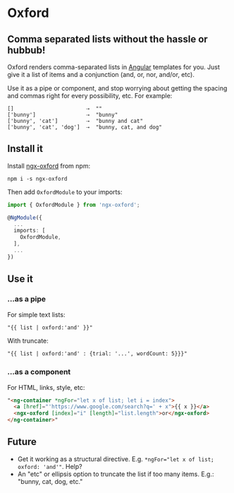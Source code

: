 # Oxford

## Comma separated lists without the hassle or hubbub!

Oxford renders comma-separated lists in [Angular](https://angular.io/) templates for you. Just give
it a list of items and a conjunction (and, or, nor, and/or, etc).

Use it as a pipe or component, and stop worrying about getting the spacing and commas right for
every possibility, etc. For example:

```
[]                       ⇢  ""
['bunny']                ⇢  "bunny"
['bunny', 'cat']         ⇢  "bunny and cat"
['bunny', 'cat', 'dog']  ⇢  "bunny, cat, and dog"
```

## Install it

Install [ngx-oxford](https://www.npmjs.com/package/ngx-oxford) from npm:

```shell
npm i -s ngx-oxford
```

Then add `OxfordModule` to your imports:

```ts
import { OxfordModule } from 'ngx-oxford';

@NgModule({
  ...
  imports: [
    OxfordModule,
  ],
  ...
})
```

## Use it

### ...as a pipe

For simple text lists:

```html
"{{ list | oxford:'and' }}"
```

With truncate:

```html
"{{ list | oxford:'and' : {trial: '...', wordCount: 5}}}"
```

### ...as a component

For HTML, links, style, etc:

```html
"<ng-container *ngFor="let x of list; let i = index">
  <a [href]="'https://www.google.com/search?q=' + x">{{ x }}</a>
  <ngx-oxford [index]="i" [length]="list.length">or</ngx-oxford>
</ng-container>"
```

## Future

- Get it working as a structural directive. E.g. `*ngFor="let x of list; oxford: 'and'"`. Help?
- An "etc" or ellipsis option to truncate the list if too many items. E.g.: "bunny, cat, dog, etc."
